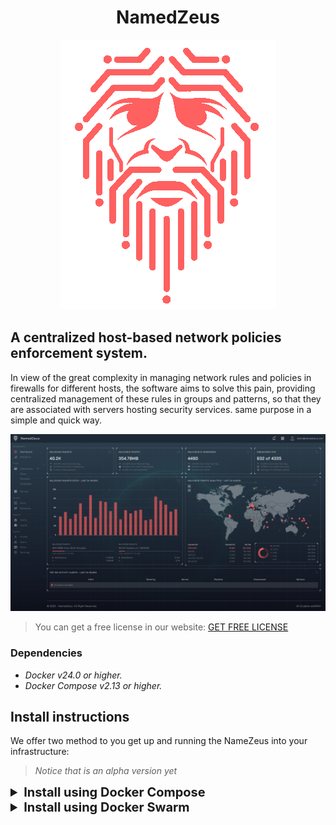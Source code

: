 <h1 align="center">NamedZeus</h1>
<div align="center"><img src="images/zeus-logo-theme-red.png" /></div>

## A centralized host-based network policies enforcement system. 

In view of the great complexity in managing network rules and policies in firewalls for different hosts, the software aims to solve this pain, providing centralized management of these rules in groups and patterns, so that they are associated with servers hosting security services. same purpose in a simple and quick way. 

![DEMO](images/demo.png)

> You can get a free license in our website: <a href="https://namedzeus.com/pricing">GET FREE LICENSE</a>

### Dependencies

- *Docker v24.0 or higher.*
- *Docker Compose v2.13 or higher.*

## Install instructions

We offer two method to you get up and running the NameZeus into your infrastructure:

> *Notice that is an alpha version yet*

<details>
  <summary style="font-size: 20px;"><strong>Install using Docker Compose</strong></summary>

  #### 1° - Creating project folder

  ```bash
  mkdir -p /opt/namedzeus/secrets/
  ```

  #### 2° - Creating the secrets

  ```bash
  openssl rand -base64 32 > /opt/namedzeus/secrets/main_key
  openssl rand -base64 32 > /opt/namedzeus/secrets/pusher_key
  openssl rand -base64 32 > /opt/namedzeus/secrets/pusher_secret
  openssl rand -base64 32 > /opt/namedzeus/secrets/root_password
  openssl rand -base64 32 > /opt/namedzeus/secrets/namedzeus_password
  ```

  #### 3° - Adding the project composition

  ```bash
  cat > /opt/namedzeus/docker-compose.yml
  ```

  #### 4° - Running project

  ```bash
  docker compose -f /opt/namedzeus/docker-compose.yml up -d
  ```
</details>

<details>
  <summary style="font-size: 20px;"><strong>Install using Docker Swarm</strong></summary>

  #### 1° - Creating project folder

  ```bash
  mkdir -p /opt/namedzeus/
  ```

  #### 2° - Creating the secrets

  ```bash
  openssl rand -base64 32 | docker secret create main_key -
  openssl rand -base64 32 | docker secret create pusher_key -
  openssl rand -base64 32 | docker secret create pusher_secret -
  openssl rand -base64 32 | docker secret create root_password -
  openssl rand -base64 32 | docker secret create namedzeus_password -
  ```

  #### 3° - Adding the project composition

  ```bash
  cat > /opt/namedzeus/docker-swarm.yml
  ```

  #### 4° - Running project

  ```bash
  docker stack deploy -c /opt/namedzeus/docker-swarm.yml namedzeus
  ```
</details>
